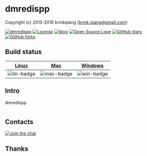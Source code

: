 # dmredispp

Copyright (c) 2013-2018 brinkqiang (brink.qiang@gmail.com)

[![dmredispp](https://img.shields.io/badge/brinkqiang-dmredispp-blue.svg?style=flat-square)](https://github.com/brinkqiang/dmredispp)
[![License](https://img.shields.io/badge/license-MIT-brightgreen.svg)](https://github.com/brinkqiang/dmredispp/blob/master/LICENSE)
[![blog](https://img.shields.io/badge/Author-Blog-7AD6FD.svg)](https://brinkqiang.github.io/)
[![Open Source Love](https://badges.frapsoft.com/os/v3/open-source.png)](https://github.com/brinkqiang)
[![GitHub stars](https://img.shields.io/github/stars/brinkqiang/dmredispp.svg?label=Stars)](https://github.com/brinkqiang/dmredispp) 
[![GitHub forks](https://img.shields.io/github/forks/brinkqiang/dmredispp.svg?label=Fork)](https://github.com/brinkqiang/dmredispp)

## Build status
| [Linux][lin-link] | [Mac][mac-link] | [Windows][win-link] |
| :---------------: | :----------------: | :-----------------: |
| ![lin-badge]      | ![mac-badge]       | ![win-badge]        |

[lin-badge]: https://github.com/brinkqiang/dmredispp/workflows/linux/badge.svg "linux build status"
[lin-link]:  https://github.com/brinkqiang/dmredispp/actions/workflows/linux.yml "linux build status"
[mac-badge]: https://github.com/brinkqiang/dmredispp/workflows/mac/badge.svg "mac build status"
[mac-link]:  https://github.com/brinkqiang/dmredispp/actions/workflows/mac.yml "mac build status"
[win-badge]: https://github.com/brinkqiang/dmredispp/workflows/win/badge.svg "win build status"
[win-link]:  https://github.com/brinkqiang/dmredispp/actions/workflows/win.yml "win build status"

## Intro
dmredispp
```cpp
```
## Contacts
[![Join the chat](https://badges.gitter.im/brinkqiang/dmredispp/Lobby.svg)](https://gitter.im/brinkqiang/dmredispp)

## Thanks
